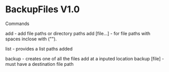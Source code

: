 # BackupFiles V1.0


Commands

add - add file paths or directory paths
add [file...] - for file paths with spaces inclose with ("").

list - provides a list paths added

backup - creates one of all the files add at a inputed location
backup [file] - must have a destination file path
